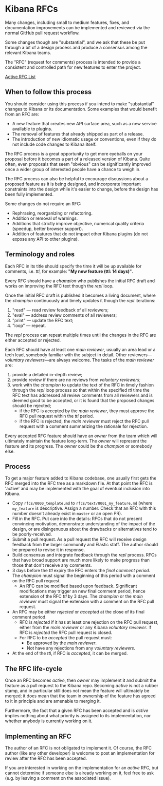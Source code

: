 # Kibana RFCs

Many changes, including small to medium features, fixes, and documentation 
improvements can be implemented and reviewed via the normal GitHub pull request 
workflow.

Some changes though are "substantial", and we ask that these be put
through a bit of a design process and produce a consensus among the relevant
Kibana teams.

The "RFC" (request for comments) process is intended to provide a
consistent and controlled path for new features to enter the project.

[Active RFC List](https://github.com/elastic/kibana/pulls?q=is%3Aopen+is%3Apr+label%3ARFC)


## When to follow this process

You should consider using this process if you intend to make "substantial"
changes to Kibana or its documentation. Some examples that would benefit
from an RFC are:

   - A new feature that creates new API surface area, such as a new
     service available to plugins.
   - The removal of features that already shipped as part of a release.
   - The introduction of new idiomatic usage or conventions, even if they
     do not include code changes to Kibana itself.

The RFC process is a great opportunity to get more eyeballs on your proposal
before it becomes a part of a released version of Kibana. Quite often, even
proposals that seem "obvious" can be significantly improved once a wider
group of interested people have a chance to weigh in.

The RFC process can also be helpful to encourage discussions about a proposed
feature as it is being designed, and incorporate important constraints into
the design while it's easier to change, before the design has been fully
implemented.

Some changes do not require an RFC:

- Rephrasing, reorganizing or refactoring.
- Addition or removal of warnings.
- Additions that strictly improve objective, numerical quality
  criteria (speedup, better browser support).
- Addition of features that do not impact other Kibana plugins (do not
  expose any API to other plugins).


## Terminology and roles

Each RFC in its title should specify the time it will be up available for
comments, i.e. *ttl*, for example: __"My new feature (ttl: 14 days)"__.

Every RFC should have a *champion* who publishes the initial RFC draft and works
on improving the RFC text though the *repl* loop.

Once the initial RFC draft is published it becomes a living document, where the
*champion* continuously and timely updates it though the *repl* iterations:

1. "read" &mdash; read review feedback of all reviewers;
2. "eval" &mdash; address review comments of all reviewers;
3. "print" &mdash; update the RFC text;
4. "loop" &mdash; repeat.

The *repl* process can repeat multiple times until the changes in the RFC are
either accepted or rejected.

Each RFC should have at least one *main reviewer*, usually an area lead or a
tech lead, somebody familiar with the subject in detail. Other
reviewers&mdash;*voluntary reviewers*&mdash;are always welcome. The tasks of the
*main reviewer* are:

1. provide a detailed in-depth review;
1. provide review if there are no reviews from *voluntary reviewers*;
1. work with the *champion* to update the text of the RFC in timely fashion
   through the *repl* loop process so that within the specified *ttl* time the
   RFC text has addressed all review comments from all reviewers and is deemed
   good to be accepted, or it is found that the proposed changes should be
   rejected;
   - if the RFC is accepted by the *main reviewer*, they must approve the RFC
     pull request within the *ttl* period.
   - if the RFC is rejected, the *main reviewer* must reject the RFC pull
     request with a comment summarizing the rationale for rejection.

Every accepted RFC feature should have an *owner* from the team which will
ultimately maintain the feature long-term. The *owner* will represent the
feature and its progress. The *owner* could be the *champion* or somebody else.


## Process

To get a major feature added to Kibana codebase, one usually
first gets the RFC merged into the RFC tree as a markdown file. At that point
the RFC is 'active' and may be implemented with the goal of eventual inclusion
into Kibana.

- Copy `rfcs/0000_template.md` to `rfcs/text/0001_my_feature.md` (where
  `my_feature` is descriptive. Assign a number. Check that an RFC with this
  number doesn't already exist in `master` or an open PR).
- Fill in the RFC. Put care into the details: RFCs that do not
  present convincing motivation, demonstrate understanding of the
  impact of the design, or are disingenuous about the drawbacks or
  alternatives tend to be poorly-received.
- Submit a pull request. As a pull request the RFC will receive design
  feedback from the larger community and Elastic staff. The author should
  be prepared to revise it in response.
- Build consensus and integrate feedback through the *repl* process. RFCs that
  have broad support are much more likely to make progress than those that don't
  receive any comments.
- 3 days before the *ttl* expiry the RFC enters the *final comment period*.
  The *champion* must signal the beginning of this period with a comment on the
  RFC pull request.
  - An RFC can be modified based upon feedback. Significant modifications may
    trigger an new final comment period, hence extension of the RFC *ttl* by 3
    days. The *champion* or the *main reviewer* must signal the extension with a
    comment on the RFC pull request.
- An RFC may be either *rejected* or *accepted* at the close of its final
  comment period.
  - RFC is *rejected* if it has at least one rejection on the RFC pull request,
    either from the *main reviewer* or any Kibana *voluntary reviewer*. If RFC is
    *rejected* the RFC pull request is closed.
  - For RFC to be *accepted* the pull request must:
    - Be approved by the *main reviewer*.
    - Not have any rejections from any *voluntary reviewers*.
- At the end of the *ttl*, if RFC is *accepted*, it can be merged.


## The RFC life-cycle

Once an RFC becomes *active*, then *owner* may implement it and submit the
feature as a pull request to the Kibana repo. Becoming *active* is not a rubber
stamp, and in particular still does not mean the feature will ultimately
be merged; it does mean that the team in ownership of the feature has agreed to
it in principle and are amenable to merging it.

Furthermore, the fact that a given RFC has been accepted and is
*active* implies nothing about what priority is assigned to its
implementation, nor whether anybody is currently working on it.


## Implementing an RFC

The author of an RFC is not obligated to implement it. Of course, the
RFC author (like any other developer) is welcome to post an
implementation for review after the RFC has been accepted.

If you are interested in working on the implementation for an *active*
RFC, but cannot determine if someone else is already working on it,
feel free to ask (e.g. by leaving a comment on the associated issue).
